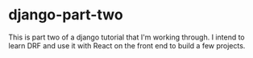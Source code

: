 # django-part-two

This is part two of a django tutorial that I'm working through. I intend to learn DRF and use it with React on the front end to build a few projects.